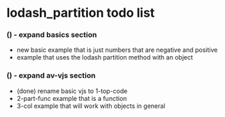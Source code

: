 # lodash_partition todo list

### () - expand basics section
* new basic example that is just numbers that are negative and positive
* example that uses the lodash partition method with an object

### () - expand av-vjs section
* (done) rename basic vjs to 1-top-code
* 2-part-func example that is a function
* 3-col example that will work with objects in general
